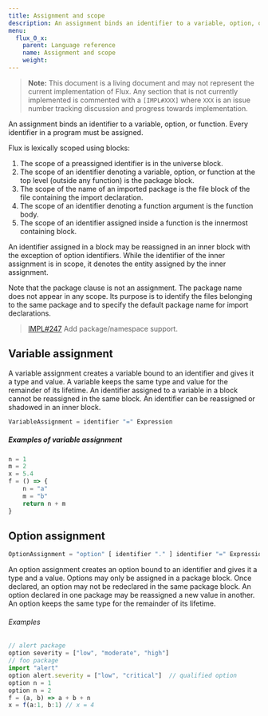 ```yaml
---
title: Assignment and scope
description: An assignment binds an identifier to a variable, option, or function. Every identifier in a program must be assigned.
menu:
  flux_0_x:
    parent: Language reference
    name: Assignment and scope
    weight:
---
```


> **Note:** This document is a living document and may not represent the current implementation of Flux.
Any section that is not currently implemented is commented with a `[IMPL#XXX]` where `XXX` is an issue number tracking discussion and progress towards implementation.


An assignment binds an identifier to a variable, option, or function.
Every identifier in a program must be assigned.

Flux is lexically scoped using blocks:

1. The scope of a preassigned identifier is in the universe block.
2. The scope of an identifier denoting a variable, option, or function at the top level (outside any function) is the package block.
3. The scope of the name of an imported package is the file block of the file containing the import declaration.
4. The scope of an identifier denoting a function argument is the function body.
5. The scope of an identifier assigned inside a function is the innermost containing block.

An identifier assigned in a block may be reassigned in an inner block with the exception of option identifiers.
While the identifier of the inner assignment is in scope, it denotes the entity assigned by the inner assignment.

Note that the package clause is not an assignment.
The package name does not appear in any scope.
Its purpose is to identify the files belonging to the same package and to specify the default package name for import declarations.

> [IMPL#247](https://github.com/influxdata/platform/issues/247) Add package/namespace support.

## Variable assignment
A variable assignment creates a variable bound to an identifier and gives it a type and value.
A variable keeps the same type and value for the remainder of its lifetime.
An identifier assigned to a variable in a block cannot be reassigned in the same block.
An identifier can be reassigned or shadowed in an inner block.

```js
VariableAssignment = identifier "=" Expression
```

##### Examples of variable assignment

```js
n = 1
m = 2
x = 5.4
f = () => {
    n = "a"
    m = "b"
    return n + m
}
```

## Option assignment
```js
OptionAssignment = "option" [ identifier "." ] identifier "=" Expression
```

An option assignment creates an option bound to an identifier and gives it a type and a value.
Options may only be assigned in a package block.
Once declared, an option may not be redeclared in the same package block.
An option declared in one package may be reassigned a new value in another.
An option keeps the same type for the remainder of its lifetime.

###### Examples
```js
// alert package
option severity = ["low", "moderate", "high"]
// foo package
import "alert"
option alert.severity = ["low", "critical"]  // qualified option
option n = 1
option n = 2
f = (a, b) => a + b + n
x = f(a:1, b:1) // x = 4
```
